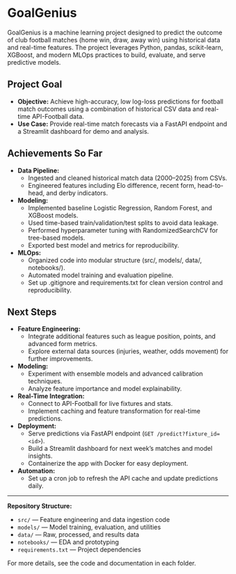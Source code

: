 # GoalGenius

GoalGenius is a machine learning project designed to predict the outcome of club football matches (home win, draw, away win) using historical data and real-time features. The project leverages Python, pandas, scikit-learn, XGBoost, and modern MLOps practices to build, evaluate, and serve predictive models.

## Project Goal
- **Objective:** Achieve high-accuracy, low log-loss predictions for football match outcomes using a combination of historical CSV data and real-time API-Football data.
- **Use Case:** Provide real-time match forecasts via a FastAPI endpoint and a Streamlit dashboard for demo and analysis.

## Achievements So Far
- **Data Pipeline:**
  - Ingested and cleaned historical match data (2000–2025) from CSVs.
  - Engineered features including Elo difference, recent form, head-to-head, and derby indicators.
- **Modeling:**
  - Implemented baseline Logistic Regression, Random Forest, and XGBoost models.
  - Used time-based train/validation/test splits to avoid data leakage.
  - Performed hyperparameter tuning with RandomizedSearchCV for tree-based models.
  - Exported best model and metrics for reproducibility.
- **MLOps:**
  - Organized code into modular structure (src/, models/, data/, notebooks/).
  - Automated model training and evaluation pipeline.
  - Set up .gitignore and requirements.txt for clean version control and reproducibility.

## Next Steps
- **Feature Engineering:**
  - Integrate additional features such as league position, points, and advanced form metrics.
  - Explore external data sources (injuries, weather, odds movement) for further improvements.
- **Modeling:**
  - Experiment with ensemble models and advanced calibration techniques.
  - Analyze feature importance and model explainability.
- **Real-Time Integration:**
  - Connect to API-Football for live fixtures and stats.
  - Implement caching and feature transformation for real-time predictions.
- **Deployment:**
  - Serve predictions via FastAPI endpoint (`GET /predict?fixture_id=<id>`).
  - Build a Streamlit dashboard for next week’s matches and model insights.
  - Containerize the app with Docker for easy deployment.
- **Automation:**
  - Set up a cron job to refresh the API cache and update predictions daily.

---

**Repository Structure:**
- `src/` — Feature engineering and data ingestion code
- `models/` — Model training, evaluation, and utilities
- `data/` — Raw, processed, and results data
- `notebooks/` — EDA and prototyping
- `requirements.txt` — Project dependencies

For more details, see the code and documentation in each folder.